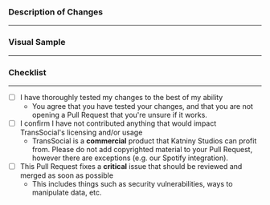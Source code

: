 ### Description of Changes
---
<!-- Replace this text with an overview of your changes made in this Pull Request. Please use your best judgement here, do not be verbose to the point that you are giving an exact step-by-step of your workflow, but do not undersell the changes made. If this Pull Request addresses an open issue, you should reference that too. -->

### Visual Sample
---
<!-- Replace this text with a media attachment or code test snippet that demonstrates the functionality of your changes. Please be mindful that GitHub is a platform for everyone, refrain from sending big attachments that could take a very long time to download for users with slow internet speeds. -->
<!-- If you cannot show a visual example, or it is unnecessary, please put N/A. -->

### Checklist
---

- [ ] I have thoroughly tested my changes to the best of my ability
  - You agree that you have tested your changes, and that you are not opening a Pull Request that you're unsure if it works.
- [ ] I confirm I have not contributed anything that would impact TransSocial's licensing and/or usage
  - TransSocial is a **commercial** product that Katniny Studios can profit from. Please do not add copyrighted material to your Pull Request, however there are exceptions (e.g. our Spotify integration).
- [ ] This Pull Request fixes a **critical** issue that should be reviewed and merged as soon as possible
  - This includes things such as security vulnerabilities, ways to manipulate data, etc.
<!--- [ ] My changes will work with TransSocial's Soluna browser engine.
  - If you're unsure, see what we support [here](https://github.com/katniny/soluna/blob/main/SUPPORTED_WEB.md). Don't worry if it's not, we can add the necessary elements, however it may delay the merging of your Pull Request.-->
